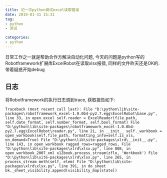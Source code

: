```yaml
---
title: 记一次python调试excel读取错误
date: 2019-01-31 15:31
tag:
- python
- 测试

categories:
- python
---
```

日常工作之一就是帮助合作方解决自动化问题, 今天的问题是python写的Robotframework扩展库ExcelRobot在读取xlsx报错, 同样的文件昨天还是OK的. 带着疑惑开始debug
<!--more-->
## 日志
将Robotframework的执行日志调到trace, 获取报告如下:
```
Traceback (most recent call last): File "D:\python\lib\site-packages\robotframework_excel-1.0.0b4-py2.7.egg\ExcelRobot\base.py", line 33, in open_excel self.reader = ExcelReader(file_path, self.date_format, self.number_format, self.bool_format) File "D:\python\lib\site-packages\robotframework_excel-1.0.0b4-py2.7.egg\ExcelRobot\reader.py", line 21, in __init__ self._workbook = open_workbook(self.file_path, formatting_info=self.is_xls, on_demand=True) File "D:\python\lib\site-packages\xlrd\__init__.py", line 143, in open_workbook ragged_rows=ragged_rows, File "D:\python\lib\site-packages\xlrd\xlsx.py", line 808, in open_workbook_2007_xml x12book.process_stream(zflo, 'Workbook') File "D:\python\lib\site-packages\xlrd\xlsx.py", line 265, in process_stream meth(self, elem) File "D:\python\lib\site-packages\xlrd\xlsx.py", line 391, in do_sheet bk._sheet_visibility.append(visibility_map[state])
```
<!--stackedit_data:
eyJoaXN0b3J5IjpbLTQ4MjEwMzQxNF19
-->